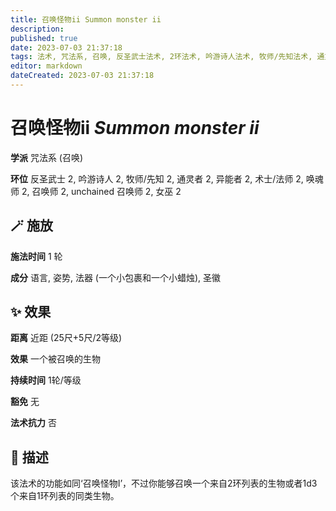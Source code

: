 ```yaml
---
title: 召唤怪物ii Summon monster ii
description: 
published: true
date: 2023-07-03 21:37:18
tags: 法术, 咒法系, 召唤, 反圣武士法术, 2环法术, 吟游诗人法术, 牧师/先知法术, 通灵者法术, 异能者法术, 术士/法师法术, 唤魂师法术, 召唤师法术, unchained 召唤师法术, 女巫法术
editor: markdown
dateCreated: 2023-07-03 21:37:18
---
```


# **召唤怪物ii** *Summon monster ii*

**学派** 咒法系 (召唤) 

**环位** 反圣武士 2, 吟游诗人 2, 牧师/先知 2, 通灵者 2, 异能者 2, 术士/法师 2, 唤魂师 2, 召唤师 2, unchained 召唤师 2, 女巫 2

## 🪄 施放

**施法时间** 1 轮

**成分** 语言, 姿势, 法器 (一个小包裹和一个小蜡烛), 圣徽

## ✨ 效果  

**距离** 近距 (25尺+5尺/2等级) 

**效果** 一个被召唤的生物 

**持续时间** 1轮/等级 

**豁免** 无

**法术抗力** 否

## 📖 描述

该法术的功能如同‘召唤怪物I’，不过你能够召唤一个来自2环列表的生物或者1d3个来自1环列表的同类生物。
    